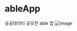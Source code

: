 # ableApp
공공데이터 공모전 able 앱
![image](https://github.com/jimyoung98/ableApp/assets/90492795/db6a16b5-2d14-4f8b-b45b-c363fc231ed3)
